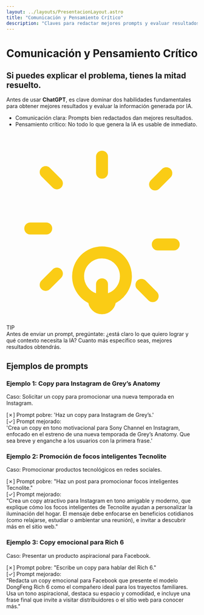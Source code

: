 ```yaml
---
layout: ../layouts/PresentacionLayout.astro
title: "Comunicación y Pensamiento Crítico"
description: "Claves para redactar mejores prompts y evaluar resultados de IA."
---
```


<div class="max-w-4xl mx-auto px-4 md:px-0 p-8 md:p-16 bg-white">
  <h1 class="text-5xl md:text-6xl font-space font-bold mb-10 mt-0 uppercase tracking-tight bg-gradient-to-r from-cyan-700 via-fuchsia-600 to-yellow-400 bg-clip-text text-transparent">Comunicación y Pensamiento Crítico</h1>
  <h2 class="text-2xl font-space text-black mb-8 mt-2 uppercase tracking-tight">Si puedes explicar el problema, tienes la mitad resuelto.</h2>
  <p class="text-xl font-inter text-gray-700 mb-12 max-w-2xl">Antes de usar <b>ChatGPT</b>, es clave dominar dos habilidades fundamentales para obtener mejores resultados y evaluar la información generada por IA.</p>
  <ul class="list-disc list-inside text-lg text-gray-800 mb-12 text-left max-w-xl ml-4 md:ml-8">
    <li class="mb-4"><span class="font-bold text-pink-500">Comunicación clara:</span> Prompts bien redactados dan mejores resultados.</li>
    <li class="mb-4"><span class="font-bold text-pink-500">Pensamiento crítico:</span> No todo lo que genera la IA es usable de inmediato.</li>
  </ul>

  <div class="flex items-center gap-3 border-l-4 border-yellow-300 bg-gray-50 text-gray-700 italic p-6 mb-12">
    <svg xmlns="http://www.w3.org/2000/svg" fill="none" viewBox="0 0 24 24" stroke-width="1.5" stroke="#facc15" class="w-8 h-8 flex-shrink-0"><path stroke-linecap="round" stroke-linejoin="round" d="M12 3v2m0 14v2m7-7h2M3 12H5m15.07-6.93l-1.41 1.41M6.34 17.66l-1.41 1.41m12.02 0l1.41 1.41M6.34 6.34L4.93 4.93M9 18a3 3 0 0 1 6 0c0 1.306-.835 2.417-2 2.83V21a1 1 0 1 1-2 0v-.17A3.001 3.001 0 0 1 9 18Z"/></svg>
    <div>
      <div class="font-bold text-yellow-600 not-italic mb-1">TIP</div>
      <div>Antes de enviar un prompt, pregúntate: ¿está claro lo que quiero lograr y qué contexto necesita la IA? Cuanto más específico seas, mejores resultados obtendrás.</div>
    </div>
  </div>

  <h2 class="text-2xl font-space text-black mb-10 mt-16 uppercase tracking-tight">Ejemplos de prompts</h2>

  <!-- Ejemplo 1 -->
  <div class="mb-16">
    <h3 class="text-xl font-space font-bold mb-2 text-gray-900">Ejemplo 1: Copy para Instagram de Grey’s Anatomy</h3>
    <p class="text-base text-gray-600 mb-4">Caso: Solicitar un copy para promocionar una nueva temporada en Instagram.</p>
    <div class="bg-gray-50 outline outline-1 outline-gray-200 p-8 mb-4">
      <span class="font-bold text-pink-500">[✗] Prompt pobre:</span> <span class="text-black">'Haz un copy para Instagram de Grey’s.'</span><br/>
      <span class="font-bold text-cyan-400">[✓] Prompt mejorado:</span><br/>
      <span class="text-black">'Crea un copy en tono motivacional para Sony Channel en Instagram, enfocado en el estreno de una nueva temporada de Grey’s Anatomy. Que sea breve y enganche a los usuarios con la primera frase.'</span>
    </div>
  </div>

  <!-- Ejemplo 2 -->
  <div class="mb-16">
    <h3 class="text-xl font-space font-bold mb-2 text-gray-900">Ejemplo 2: Promoción de focos inteligentes Tecnolite</h3>
    <p class="text-base text-gray-600 mb-4">Caso: Promocionar productos tecnológicos en redes sociales.</p>
    <div class="bg-gray-50 outline outline-1 outline-gray-200 p-8 mb-4">
      <span class="font-bold text-pink-500">[✗] Prompt pobre:</span> <span class="text-black">"Haz un post para promocionar focos inteligentes Tecnolite."</span><br/>
      <span class="font-bold text-cyan-400">[✓] Prompt mejorado:</span><br/>
      <span class="text-black">"Crea un copy atractivo para Instagram en tono amigable y moderno, que explique cómo los focos inteligentes de Tecnolite ayudan a personalizar la iluminación del hogar. El mensaje debe enfocarse en beneficios cotidianos (como relajarse, estudiar o ambientar una reunión), e invitar a descubrir más en el sitio web."</span>
    </div>
  </div>

  <!-- Ejemplo 3 -->
  <div class="mb-4">
    <h3 class="text-xl font-space font-bold mb-2 text-gray-900">Ejemplo 3: Copy emocional para Rich 6</h3>
    <p class="text-base text-gray-600 mb-4">Caso: Presentar un producto aspiracional para Facebook.</p>
    <div class="bg-gray-50 outline outline-1 outline-gray-200 p-8">
      <span class="font-bold text-pink-500">[✗] Prompt pobre:</span> <span class="text-black">"Escribe un copy para hablar del Rich 6."</span><br/>
      <span class="font-bold text-cyan-400">[✓] Prompt mejorado:</span><br/>
      <span class="text-black">"Redacta un copy emocional para Facebook que presente el modelo DongFeng Rich 6 como el compañero ideal para los trayectos familiares. Usa un tono aspiracional, destaca su espacio y comodidad, e incluye una frase final que invite a visitar distribuidores o el sitio web para conocer más."</span>
    </div>
  </div>
</div>
